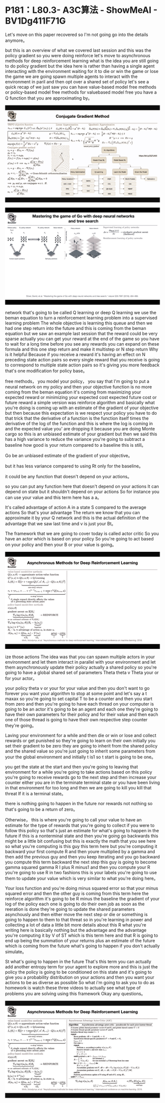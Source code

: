 # P181：L80.3- A3C算法 - ShowMeAI - BV1Dg411F71G

Let's move on this paper recovered so I'm not going go into the details anymore。

 but this is an overview of what we covered last session and this was the policy gradient so you were doing reinforce let's move to asynchronous methods for deep reinforcement learning what is the idea you are still going to do policy gradient but the idea here is rather than having a single agent interacting with the environment waiting for it to die or win the game or lose the game we are going spawn multiple agents to interact with the environment in paril and then opt over a shared set of policy let's see a quick recap of we just saw you can have value-based model free methods or policy-based model free methods for valuebased model free you have a Q function that you are approximating by。



![](img/8d8f633d38463b964413e2af2428a0d6_1.png)

![](img/8d8f633d38463b964413e2af2428a0d6_2.png)

network that's going to be called Q learning or deep Q learning we use the beman equation to turn a reinforcement learning problem into a supervised learning problem The whole objective is learning this queue and then we had one step return into the future and this is coming from the beman equation but we saw an example last session that the reward could be very sparse actually you can get your reward at the end of the game so you have to wait for a long time before you see any rewards you can expand on these formula and this one step return and make it multistep or N step return Why is it helpful Because if you receive a reward it's having an effect on N preceding state action pairs so every single reward that you receive is going to correspond to multiple state action pairs so it's giving you more feedback that's one modification for policy base。

free methods， you model your policy， you say that I'm going to put a neural network on my policy and then your objective function is no more coming from the beman equation it's coming from maximizing your expected reward or minimizing your expected cost expected future cost or future reward a simple version was reinforce algorithm and basically what you're doing is coming up with an estimate of the gradient of your objective but then because this expectation is we respect your policy you have to do that trick that the derivative of a function is the function itself times the derivative of the log of the function and this is where the log is coming in and the expected value you' are dropping it because you are doing Monte cargo so this is an unbiased estimate of your gradient but then we said this has a high variance to reduce the variance you're going to subtract a baseline how good is your return compared to a baseline this is still。

Go be an unbiased estimate of the gradient of your objective。

 but it has less variance compared to using Rt only for the baseline。

 it could be any function that doesn't depend on your actions。

 so you can put any function here that doesn't depend on your actions It can depend on state but it shouldn't depend on your actions So for instance you can use your value and this term here has a a。

 It's called advantage of action A in a state S compared to the average actions So that's your advantage The return we know that you can approximate it by your Q network and this is the actual definition of the advantage that we saw last time and v is just your Bt。

 The framework that we are going to cover today is called actor critic So you have an actor which is based on your policy So you're going to act based on your policy and then your B or your value is going。



![](img/8d8f633d38463b964413e2af2428a0d6_4.png)

ize those actions The idea was that you can spawn multiple actors in your environment and let them interact in parallel with your environment and let them asynchronously update their policy actually a shared policy so you're going to have a global shared set of parameters Theta theta v Theta your or for your actor。

 your policy theta v or your for your value and then you don't want to go forever you want your algorithm to stop at some point and let's say a t maxax so you're going to set capital T to be a counter and then you start from zero and then you're going to have each thread on your computer is going to be an actor it's going to be an agent and each one they're going to have their own parameters for their policy and for their value and then each one of those thread is going to have their own respective step counter they're going。

Laving your environment for a while and then die or win or lose and collect rewards or get punished so they're going to learn on their own initially you set their gradient to be zero they are going to inherit from the shared policy and the shared value so you're just going to inherit some parameters from your the global environment and initially t is1 so t start is going to be one。

 you get the state at the start and then you're going to leaving that environment for a while you're going to take actions based on this policy you're going to receive rewards go to the next step and then increase your counter either you are in the terminate terminal state or you have been living in that environment for too long and then we are going to kill you kill that threat If it is a terminal state。

 there is nothing going to happen in the future nor rewards not nothing so that's going to be a return of zero。

Otherwise， this is where you're going to call your value to have an estimate for the type of rewards that you're going to collect if you were to follow this policy so that's just an estimate for what's going to happen in the future if this is a nonterminal state and then you're going go backwards this might be a little bit confusing but this is exactly the math that you see here so what you're computing is this guy this term here but you're computing it backward your first compute R and then youre multiplied by a gamma and then add the previous guy and then you keep iterating and you go backward you compute this term backward the next step this guy is going to become gamma squared gamma R I plus R minus1 and then you compute your R you're going to use R in two fashions this is your labels you're going to use them to update your value which is very similar to what you're doing here。

Your loss function and you're doing minus squared error so that your minus squared error and then the other guy is coming from this term here the reinforce algorithm it's going to be R minus the baseline the gradient of your log of the policy each one is going to do their own job as soon as the reeration is done they're going to update the shared parameters asynchously and then either move the next step or die or something is going to happen to them to that threat so in you're learning in power and collecting a lot of data a little bit more details about this R what you're writing here is basically nothing but the advantage and the advantage you're computing it by V of ST which is this term here and that R is going to end up being the summation of your returns plus an estimate of the future which is coming from the future what's going to happen if you don't actually simulate。

St what's going to happen in the future That's this term you can actually add another entropy term for your agent to explore more and this is just the policy the policy is going to be conditioned on this state and it's going to give you a probability distribution on your actions and then you want your actions to be as diverse as possible So what i'm going to ask you to do as homework is watch these three videos to actually see what type of problems you are solving using this framework Okay any questions。



![](img/8d8f633d38463b964413e2af2428a0d6_6.png)